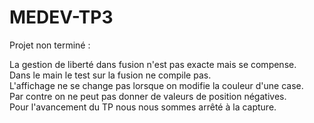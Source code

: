 # MEDEV-TP3

Projet non terminé :   

La gestion de liberté dans fusion n'est pas exacte mais se compense.  
Dans le main le test sur la fusion ne compile pas.  
L'affichage ne se change pas lorsque on modifie la couleur d'une case.  
Par contre on ne peut pas donner de valeurs de position négatives.  
Pour l'avancement du TP nous nous sommes arrêté à la capture.  
